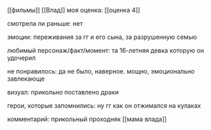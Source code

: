 [[фильмы]] [[Влад]]
моя оценка: [[оценка 4]]

смотрела ли раньше: нет 

эмоции: переживания за гг и его сына, за разрушенную семью

любимый персонаж/факт/момент: та 16-летняя девка которую он удочерил 

не понравилось: да не было, наверное. мощно, эмоционально завлекающе

визуал: прикольно поставлено драки

герои, которые запомнились:  ну гг как он отжимался на кулаках

комментарий: прикольный проходняк
[[мама влада]]
